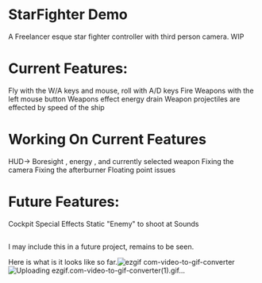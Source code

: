 # StarFighter Demo 
 A Freelancer esque star fighter controller with third person camera. WIP

 # Current Features:
 Fly with the W/A keys and mouse, roll with A/D keys
 Fire Weapons with the left mouse button
 Weapons effect energy drain 
 Weapon projectiles are effected by speed of the ship

 # Working On Current Features
 HUD-> Boresight , energy , and currently selected weapon
 Fixing the camera 
 Fixing the afterburner
 Floating point issues
 
 # Future Features:
 Cockpit
 Special Effects
 Static "Enemy" to shoot at
 Sounds
 ## 
 I may include this in a future project, remains to be seen.
 
Here is what is it looks like so far.![ezgif com-video-to-gif-converter](https://github.com/user-attachments/assets/b0ff7f6d-419b-4158-b913-2e1c62d52c48)
![Uploading ezgif.com-video-to-gif-converter(1).gif…]()

